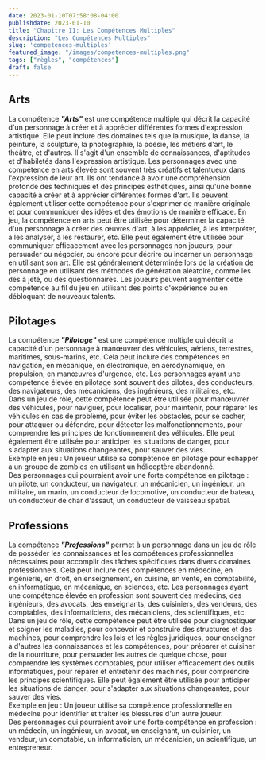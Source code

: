 ```yaml
---
date: 2023-01-10T07:58:08-04:00
publishdate: 2023-01-10
title: "Chapitre II: Les Compétences Multiples"
description: "Les Compétences Multiples"
slug: 'competences-multiples'
featured_image: "/images/competences-multiples.png"
tags: ["règles", "compétences"]
draft: false
---
```


## Arts
La compétence ***"Arts"*** est une compétence multiple qui décrit la capacité d'un personnage à créer et à apprécier différentes formes d'expression artistique. Elle peut inclure des domaines tels que la musique, la danse, la peinture, la sculpture, la photographie, la poésie, les métiers d'art, le théâtre, et d'autres. Il s'agit d'un ensemble de connaissances, d'aptitudes et d'habiletés dans l'expression artistique.
Les personnages avec une compétence en arts élevée sont souvent très créatifs et talentueux dans l'expression de leur art. Ils ont tendance à avoir une compréhension profonde des techniques et des principes esthétiques, ainsi qu'une bonne capacité à créer et à apprécier différentes formes d'art. Ils peuvent également utiliser cette compétence pour s'exprimer de manière originale et pour communiquer des idées et des émotions de manière efficace.
En jeu, la compétence en arts peut être utilisée pour déterminer la capacité d'un personnage à créer des œuvres d'art, à les apprécier, à les interpréter, à les analyser, à les restaurer, etc. Elle peut également être utilisée pour communiquer efficacement avec les personnages non joueurs, pour persuader ou négocier, ou encore pour décrire ou incarner un personnage en utilisant son art. Elle est généralement déterminée lors de la création de personnage en utilisant des méthodes de génération aléatoire, comme les dés à jeté, ou des questionnaires. Les joueurs peuvent augmenter cette compétence au fil du jeu en utilisant des points d'expérience ou en débloquant de nouveaux talents.

## Pilotages
La compétence ***"Pilotage"*** est une compétence multiple qui décrit la capacité d'un personnage à manœuvrer des véhicules, aériens, terrestres, maritimes, sous-marins, etc. Cela peut inclure des compétences en navigation, en mécanique, en électronique, en aérodynamique, en propulsion, en manœuvres d'urgence, etc. Les personnages ayant une compétence élevée en pilotage sont souvent des pilotes, des conducteurs, des navigateurs, des mécaniciens, des ingénieurs, des militaires, etc.  
Dans un jeu de rôle, cette compétence peut être utilisée pour manœuvrer des véhicules, pour naviguer, pour localiser, pour maintenir, pour réparer les véhicules en cas de problème, pour éviter les obstacles, pour se cacher, pour attaquer ou défendre, pour détecter les malfonctionnements, pour comprendre les principes de fonctionnement des véhicules. Elle peut également être utilisée pour anticiper les situations de danger, pour s'adapter aux situations changeantes, pour sauver des vies.  
Exemple en jeu : Un joueur utilise sa compétence en pilotage pour échapper à un groupe de zombies en utilisant un hélicoptère abandonné.  
Des personnages qui pourraient avoir une forte compétence en pilotage : un pilote, un conducteur, un navigateur, un mécanicien, un ingénieur, un militaire, un marin, un conducteur de locomotive, un conducteur de bateau, un conducteur de char d'assaut, un conducteur de vaisseau spatial.

## Professions
La compétence ***"Professions"*** permet à un personnage dans un jeu de rôle de posséder les connaissances et les compétences professionnelles nécessaires pour accomplir des tâches spécifiques dans divers domaines professionnels. Cela peut inclure des compétences en médecine, en ingénierie, en droit, en enseignement, en cuisine, en vente, en comptabilité, en informatique, en mécanique, en sciences, etc. Les personnages ayant une compétence élevée en profession sont souvent des médecins, des ingénieurs, des avocats, des enseignants, des cuisiniers, des vendeurs, des comptables, des informaticiens, des mécaniciens, des scientifiques, etc.  
Dans un jeu de rôle, cette compétence peut être utilisée pour diagnostiquer et soigner les maladies, pour concevoir et construire des structures et des machines, pour comprendre les lois et les règles juridiques, pour enseigner à d'autres les connaissances et les compétences, pour préparer et cuisiner de la nourriture, pour persuader les autres de quelque chose, pour comprendre les systèmes comptables, pour utiliser efficacement des outils informatiques, pour réparer et entretenir des machines, pour comprendre les principes scientifiques. Elle peut également être utilisée pour anticiper les situations de danger, pour s'adapter aux situations changeantes, pour sauver des vies.  
Exemple en jeu : Un joueur utilise sa compétence professionnelle en médecine pour identifier et traiter les blessures d'un autre joueur.  
Des personnages qui pourraient avoir une forte compétence en profession : un médecin, un ingénieur, un avocat, un enseignant, un cuisinier, un vendeur, un comptable, un informaticien, un mécanicien, un scientifique, un entrepreneur.

